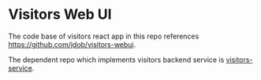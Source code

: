 # Visitors Web UI

The code base of visitors react app in this repo references https://github.com/jdob/visitors-webui.

The dependent repo which implements visitors backend service is [visitors-service](../visitors-service/).
